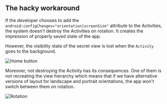 ## The hacky workaround

If the developer chooses to add the `android:configChanges="orientation|screenSize"` attribute to the Activities, the system doesn't destroy the Activities on rotation. It creates the impression of properly saved state of the app. 

However, the visibility state of the secret view is lost when the `Activity` goes to the background.

![Home button](http://shaftapps.com/udacity_reviewer/gifs/thw_home.gif)

Moreover, not destroying the Activity has its consequences. One of them is not recreating the view hierarchy which means that if we have alternative versions of layout for landscape and portrait orientations, the app won't switch between them on rotation. 

![Rotation](http://shaftapps.com/udacity_reviewer/gifs/thw_rotation.gif)
